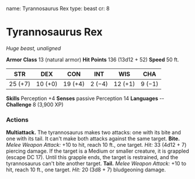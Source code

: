 name: Tyrannosaurus Rex
type: beast
cr: 8

# Tyrannosaurus Rex
_Huge beast, unaligned_

**Armor Class** 13 (natural armor)
**Hit Points** 136 (13d12 + 52)
**Speed** 50 ft.

| STR     | DEX     | CON     | INT     | WIS     | CHA     |
|---------|---------|---------|---------|---------|---------|
| 25 (+7) | 10 (+0) | 19 (+4) | 2 (−4)  | 12 (+1) | 9 (−1)  |

**Skills** Perception +4
**Senses** passive Perception 14
**Languages** --
**Challenge** 8 (3,900 XP)

### Actions
**Multiattack.** The tyrannosaurus makes two attacks: one with its bite and one with its tail. It can't make both attacks against the same target.
**Bite.** _Melee Weapon Attack:_ +10 to hit, reach 10 ft., one target. _Hit:_ 33 (4d12 + 7) piercing damage. If the target is a Medium or smaller creature, it is grappled (escape DC 17). Until this grapple ends, the target is restrained, and the tyrannosaurus can't bite another target.
**Tail.** _Melee Weapon Attack:_ +10 to hit, reach 10 ft., one target. _Hit:_ 20 (3d8 + 7) bludgeoning damage.

